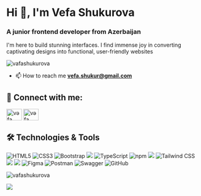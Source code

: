 <h1 align="left">Hi 👋, I'm Vefa Shukurova</h1>
<h3 align="left">A junior frontend developer from Azerbaijan</h3>
<p>I'm here to build stunning interfaces. I find immense joy in converting captivating designs into functional, user-friendly websites</p>

<p align="left"> <img src="https://komarev.com/ghpvc/?username=vafashukurova&label=Profile%20views&color=0e75b6&style=flat" alt="vafashukurova" /> </p>

- 📫 How to reach me **vefa.shukur@gmail.com**


## 🔗 Connect with me:
<p align="left">
<a href="www.linkedin.com/in/vəfa-şükürova" target="blank"><img align="center" src="https://cdn.jsdelivr.net/npm/simple-icons@v3/icons/linkedin.svg" alt="vəfa şükürova" height="30" width="40"  /></a>
<a href="[https://fb.com/vəfa şükürova"](https://www.facebook.com/profile.php?id=100050305762679) target="blank"><img align="center" src="https://cdn.jsdelivr.net/npm/simple-icons@v3/icons/facebook.svg"  alt="vəfa şükürova" height="30" width="40" /></a>
</p>

## 🛠 Technologies & Tools 

<img alt="HTML5" src="https://img.shields.io/badge/html5%20-%23E34F26.svg?&style=for-the-badge&logo=html5&logoColor=white"/></img>
<img alt="CSS3" src="https://img.shields.io/badge/css3%20-%231572B6.svg?&style=for-the-badge&logo=css3&logoColor=white"/></img>
<img alt="Bootstrap" src="https://img.shields.io/badge/bootstrap%20-%23563D7C.svg?&style=for-the-badge&logo=bootstrap&logoColor=white"/></img>
<img src="https://img.shields.io/badge/JavaScript-F7DF1E?style=for-the-badge&logo=javascript&logoColor=black"></img>
<img src="https://img.shields.io/badge/TypeScript-007ACC?style=for-the-badge&logo=typescript&logoColor=white" alt="TypeScript">
<img src="https://img.shields.io/badge/npm-CB3837?style=for-the-badge&logo=npm&logoColor=white" alt="npm"></img>
<img src="https://img.shields.io/badge/React-00979D?style=for-the-badge&logo=react&logoColor=61DAFB"></img>
<img src="https://img.shields.io/badge/Tailwind_CSS-38B2AC?style=for-the-badge&logo=tailwind-css&logoColor=white" alt="Tailwind CSS">
<img src="https://img.shields.io/badge/PostgreSQL-316192?style=for-the-badge&logo=postgresql&logoColor=white"></img>
<img src="https://img.shields.io/badge/MySQL-07405E?style=for-the-badge&logo=mysql&logoColor=white">
<img src="https://img.shields.io/badge/Figma-F24E1E?style=for-the-badge&logo=figma&logoColor=white" alt="Figma">
<img src="https://img.shields.io/badge/Postman-FF6C37?style=for-the-badge&logo=postman&logoColor=white" alt="Postman">
<img src="https://img.shields.io/badge/Swagger-85EA2D?style=for-the-badge&logo=swagger&logoColor=black" alt="Swagger">
<img src="https://img.shields.io/badge/GitHub-181717?style=for-the-badge&logo=github&logoColor=white" alt="GitHub">






<p>&nbsp;<img align="left" src="https://github-readme-stats.vercel.app/api?username=vafashukurova&show_icons=true&locale=en" alt="vafashukurova" /></p>


<a href="https://github.com/vafashukurova">
    <img align="center" src="https://github-profile-summary-cards.vercel.app/api/cards/profile-details?username=vafashukurova&theme=react" />
  </a>

